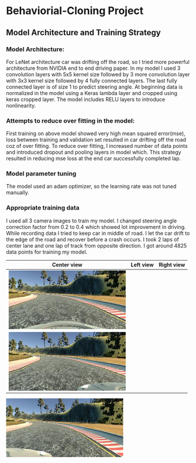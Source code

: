 # Behaviorial-Cloning Project

## Model Architecture and Training Strategy

### Model Architecture:
For LeNet architecture car was drifting off the road, so I tried more powerful architecture from NVIDIA end to end driving paper. In my
model I used 3 convolution layers with 5x5 kernel size followed by 3 more convolution layer with 3x3 kernel size followed by 4 fully 
connected layers. The last fully connected layer is of size 1 to predict steering angle. At beginning data is normalized in the model 
using a Keras lambda layer and cropped using keras cropped layer. The model includes RELU layers to introduce nonlinearity.

### Attempts to reduce over fitting in the model:
First training on above model showed very high mean squared error(mse), loss between training and validation set resulted in car drifting
off the road coz of over fitting. To reduce over fitting, I increased number of data points and introduced dropout and pooling layers in
model which. This strategy resulted in reducing mse loss at the end car successfully completed lap.

### Model parameter tuning
The model used an adam optimizer, so the learning rate was not tuned manually.

### Appropriate training data
I used all 3 camera images to train my model. I changed steering angle correction factor from 0.2 to 0.4 which showed lot improvement in
driving. While recording data I tried to keep car in middle of road. I let the car drift to the edge of the road and recover before a 
crash occurs. I took 2 laps of center lane and one lap of track from opposite direction. I got around 4825 data points for training my 
model.

Center view | Left view | Right view
------------ | ------------- | -------------
![alt_text-1](https://github.com/oalahurikar/Behaviorial-Cloning/blob/master/Images%20and%20Graphs/Camera%20Center.jpg) | 
![alt_text-2](https://github.com/oalahurikar/Behaviorial-Cloning/blob/master/Images%20and%20Graphs/Camera%20Left.jpg) |
![alt_text-3](https://github.com/oalahurikar/Behaviorial-Cloning/blob/master/Images%20and%20Graphs/Camera%20Right.jpg) 
